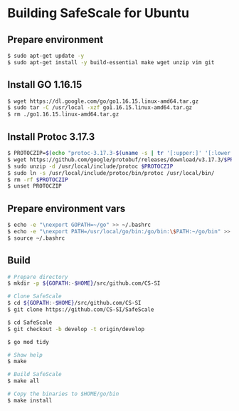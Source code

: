 # Building SafeScale for Ubuntu

## Prepare environment
```bash
$ sudo apt-get update -y
$ sudo apt-get install -y build-essential make wget unzip vim git
```

## Install GO 1.16.15
```bash
$ wget https://dl.google.com/go/go1.16.15.linux-amd64.tar.gz
$ sudo tar -C /usr/local -xzf go1.16.15.linux-amd64.tar.gz
$ rm ./go1.16.15.linux-amd64.tar.gz
```

## Install Protoc 3.17.3
```bash
$ PROTOCZIP=$(echo "protoc-3.17.3-$(uname -s | tr '[:upper:]' '[:lower:]')-$(uname -m).zip")
$ wget https://github.com/google/protobuf/releases/download/v3.17.3/$PROTOCZIP
$ sudo unzip -d /usr/local/include/protoc $PROTOCZIP
$ sudo ln -s /usr/local/include/protoc/bin/protoc /usr/local/bin/
$ rm -rf $PROTOCZIP
$ unset PROTOCZIP
```

## Prepare environment vars
```bash
$ echo -e "\nexport GOPATH=~/go" >> ~/.bashrc
$ echo -e "\nexport PATH=/usr/local/go/bin:/go/bin:\$PATH:~/go/bin" >> ~/.bashrc
$ source ~/.bashrc
```

## Build
```bash
# Prepare directory
$ mkdir -p ${GOPATH:-$HOME}/src/github.com/CS-SI

# Clone SafeScale
$ cd ${GOPATH:-$HOME}/src/github.com/CS-SI
$ git clone https://github.com/CS-SI/SafeScale

$ cd SafeScale
$ git checkout -b develop -t origin/develop

$ go mod tidy

# Show help
$ make

# Build SafeScale
$ make all

# Copy the binaries to $HOME/go/bin
$ make install
```
